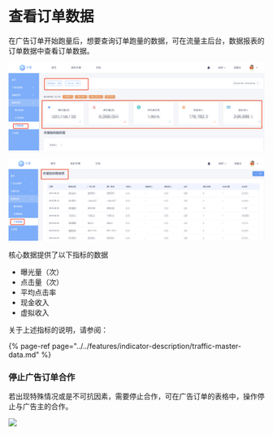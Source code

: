 # 查看订单数据

在广告订单开始跑量后，想要查询订单跑量的数据，可在流量主后台，数据报表的订单数据中查看订单数据。

![](../../.gitbook/assets/image%20%2854%29.png)

![](../../.gitbook/assets/image%20%2837%29.png)

核心数据提供了以下指标的数据

* 曝光量（次）
* 点击量（次）
* 平均点击率
* 现金收入
* 虚拟收入

关于上述指标的说明，请参阅：

{% page-ref page="../../features/indicator-description/traffic-master-data.md" %}

### **停止广告订单合作**

若出现特殊情况或是不可抗因素，需要停止合作，可在广告订单的表格中，操作停止与广告主的合作。

![](https://cdn.nlark.com/yuque/0/2019/png/254569/1557217995596-e211a836-0b87-4b2e-a4ad-628a6c0c9e5b.png?x-oss-process=image/resize,w_2000)



